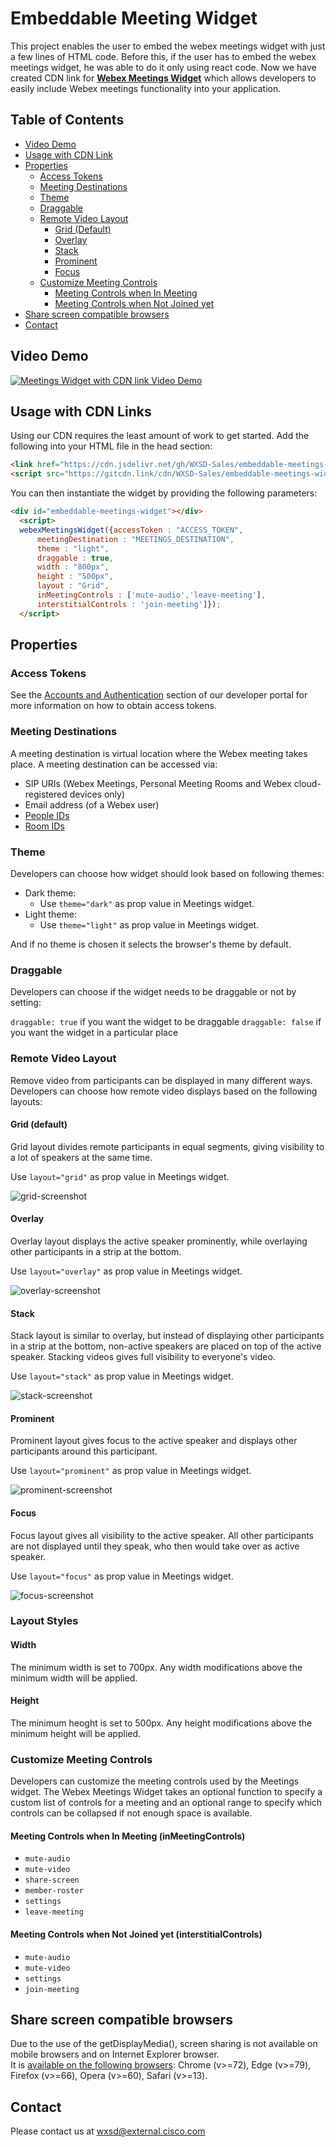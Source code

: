 # Embeddable Meeting Widget
  
This project enables the user to embed the webex meetings widget with just a few lines of HTML code. Before this, if the user has to embed the webex meetings widget, he was able to do it only using react code. Now we have created CDN link for <a href="https://developer.webex.com/docs/widgets#meetings-widget-"><strong>Webex Meetings Widget</strong></a> which allows developers to easily include Webex meetings functionality into your application.

## Table of Contents

- [Video Demo](#video-demo)
- [Usage with CDN Link](#usage-with-CDN-links)
- [Properties](#properties)
  - [Access Tokens](#access-tokens)
  - [Meeting Destinations](#meeting-destinations)
  - [Theme](#theme)
  - [Draggable](#draggable)
  - [Remote Video Layout](#remote-video-layout)
    - [Grid (Default)](#grid)
    - [Overlay](#overlay)
    - [Stack](#stack)
    - [Prominent](#prominent)
    - [Focus](#focus)
  - [Customize Meeting Controls](#customize-meeting-controls)
    - [Meeting Controls when In Meeting](#meeting-controls-when-in-meeting)
    - [Meeting Controls when Not Joined yet](#meeting-controls-when-not-joined-yet)
- [Share screen compatible browsers](#share-screen-compatible-browsers)
- [Contact](#contact)


## Video Demo

[![Meetings Widget with CDN link Video Demo](assets/Main_image.PNG)](https://youtu.be/clXqUCYBJnA, "Meetings Widget with CDN link Video Demo")

## Usage with CDN Links

Using our CDN requires the least amount of work to get started. Add the following into your HTML file in the head section:

```html
<link href="https://cdn.jsdelivr.net/gh/WXSD-Sales/embeddable-meetings-widget/docs/webex-widgets.css" />
<script src="https://gitcdn.link/cdn/WXSD-Sales/embeddable-meetings-widget/main/docs/bundle.js"></script> 
```
You can then instantiate the widget by providing the following parameters:

```html
<div id="embeddable-meetings-widget"></div>
  <script>
  webexMeetingsWidget({accessToken : "ACCESS_TOKEN",
      meetingDestination : "MEETINGS_DESTINATION",
      theme : "light",
      draggable : true,
      width : "800px",
      height : "500px",
      layout : "Grid",
      inMeetingControls : ['mute-audio','leave-meeting'],
      interstitialControls : 'join-meeting']});
  </script>
```

## Properties

### Access Tokens

See the [Accounts and Authentication](https://developer.webex.com/docs/getting-started#accounts-and-authentication) section of our developer portal for more information on how to obtain access tokens.

### Meeting Destinations

A meeting destination is virtual location where the Webex meeting takes place.
A meeting destination can be accessed via:

* SIP URIs (Webex Meetings, Personal Meeting Rooms and Webex cloud-registered devices only)
* Email address (of a Webex user)
* [People IDs](https://developer.webex.com/docs/api/v1/people)
* [Room IDs](https://developer.webex.com/docs/api/v1/rooms)

### Theme

Developers can choose how widget should look based on following themes:

* Dark theme:
  * Use `theme="dark"` as prop value in Meetings widget.
* Light theme:
  * Use `theme="light"` as prop value in Meetings widget.

And if no theme is chosen it selects the browser's theme by default.

### Draggable

Developers can choose if the widget needs to be draggable or not by setting:

`draggable: true` if you want the widget to be draggable
`draggable: false` if you want the widget in a particular place

### Remote Video Layout

Remove video from participants can be displayed in many different ways.
Developers can choose how remote video displays based on the following layouts:

#### Grid (default)

Grid layout divides remote participants in equal segments, giving visibility to a lot of speakers at the same time.

Use `layout="grid"` as prop value in Meetings widget.

![grid-screenshot](assets/grid.PNG)

#### Overlay

Overlay layout displays the active speaker prominently, while overlaying other participants in a strip at the bottom.

Use `layout="overlay"` as prop value in Meetings widget.

![overlay-screenshot](assets/overlay.PNG)

#### Stack

Stack layout is similar to overlay, but instead of displaying other participants in a strip at the bottom,
non-active speakers are placed on top of the active speaker.
Stacking videos gives full visibility to everyone's video.

Use `layout="stack"` as prop value in Meetings widget.

![stack-screenshot](assets/stack.PNG)

#### Prominent

Prominent layout gives focus to the active speaker and displays other participants around this participant.

Use `layout="prominent"` as prop value in Meetings widget.

![prominent-screenshot](assets/prominent.PNG)

#### Focus

Focus layout gives all visibility to the active speaker.
All other participants are not displayed until they speak, who then would take over as active speaker.

Use `layout="focus"` as prop value in Meetings widget.

![focus-screenshot](assets/focus.PNG)

### Layout Styles

#### Width

The minimum width is set to 700px. Any width modifications above the minimum width will be applied.

#### Height

The minimum heoght is set to 500px. Any height modifications above the minimum height will be applied.

### Customize Meeting Controls

Developers can customize the meeting controls used by the Meetings widget.
The Webex Meetings Widget takes an optional function to specify a custom list of controls for a meeting and an optional range to specify which controls can be collapsed if not enough space is available.

#### Meeting Controls when In Meeting (inMeetingControls)

  * `mute-audio`
  * `mute-video`
  * `share-screen`
  * `member-roster`
  * `settings`
  * `leave-meeting`
 
#### Meeting Controls when Not Joined yet (interstitialControls)

  * `mute-audio`
  * `mute-video`
  * `settings`
  * `join-meeting`

## Share screen compatible browsers

Due to the use of the getDisplayMedia(), screen sharing is not available on mobile browsers and on Internet Explorer browser.\
It is [available on the following browsers](https://developer.mozilla.org/en-US/docs/Web/API/MediaDevices/getDisplayMedia#browser_compatibility): Chrome (v>=72), Edge (v>=79), Firefox (v>=66), Opera (v>=60), Safari (v>=13).

## Contact
Please contact us at wxsd@external.cisco.com
